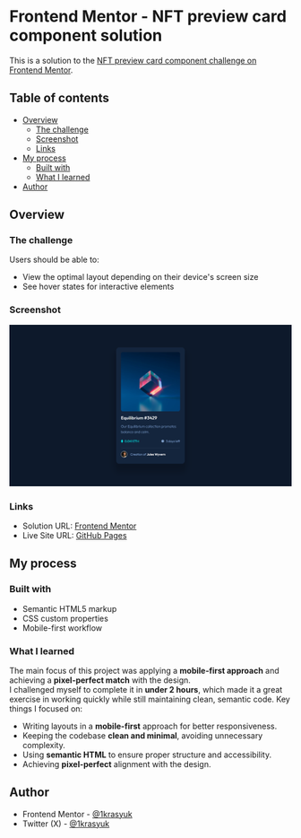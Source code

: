 # Frontend Mentor - NFT preview card component solution

This is a solution to the [NFT preview card component challenge on Frontend Mentor](https://www.frontendmentor.io/challenges/nft-preview-card-component-SbdUL_w0U).

## Table of contents

- [Overview](#overview)
  - [The challenge](#the-challenge)
  - [Screenshot](#screenshot)
  - [Links](#links)
- [My process](#my-process)
  - [Built with](#built-with)
  - [What I learned](#what-i-learned)
- [Author](#author)

## Overview

### The challenge

Users should be able to:

- View the optimal layout depending on their device's screen size  
- See hover states for interactive elements  

### Screenshot

![NFT preview card screenshot](./screenshot.png)

### Links

- Solution URL: [Frontend Mentor](https://www.frontendmentor.io/challenges/nft-preview-card-component-SbdUL_w0U)  
- Live Site URL: [GitHub Pages](https://1krasyuk.github.io/nft-preview-card-component/)  

## My process

### Built with

- Semantic HTML5 markup  
- CSS custom properties  
- Mobile-first workflow  

### What I learned

The main focus of this project was applying a **mobile-first approach** and achieving a **pixel-perfect match** with the design.  
I challenged myself to complete it in **under 2 hours**, which made it a great exercise in working quickly while still maintaining clean, semantic code.
Key things I focused on: 

- Writing layouts in a **mobile-first** approach for better responsiveness.  
- Keeping the codebase **clean and minimal**, avoiding unnecessary complexity.  
- Using **semantic HTML** to ensure proper structure and accessibility.  
- Achieving **pixel-perfect** alignment with the design.  
  
## Author

- Frontend Mentor - [@1krasyuk](https://www.frontendmentor.io/profile/1krasyuk)  
- Twitter (X) - [@1krasyuk](https://x.com/1krasyuk)  
